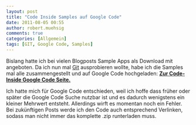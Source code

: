 ```yaml
---
layout: post
title: "Code Inside Samples auf Google Code"
date: 2011-08-05 00:55
author: robert.muehsig
comments: true
categories: [Allgemein]
tags: [GIT, Google Code, Samples]
---
```

<p>Bislang hatte ich bei vielen Blogposts Sample Apps als Download mit angeboten. Da ich nun mal <a href="http://code-inside.de/blog/2011/08/05/einstieg-in-git-fr-net-entwickler/">Git</a> ausprobieren wollte, habe ich die Samples mal alle zusammengestellt und auf Google Code hochgeladen: <a href="http://code.google.com/p/code-inside/"><strong>Zur Code-Inside Google Code Seite.</strong></a>&nbsp;</p> <p>Ich hatte mich für Google Code entschieden, weil ich hoffe dass früher oder später die Google Code Suche nutzbar ist und es dadurch wenigstens ein kleiner Mehrwert entsteht. Allerdings wirft es momentan noch ein Fehler. Bei zukünftigen Posts werde ich den Code auch entsprechend Verlinken, sodass man nicht immer das komplette .zip runterladen muss.</p>
